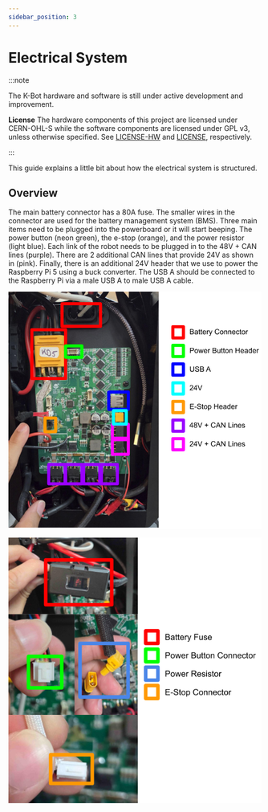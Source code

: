 ```yaml
---
sidebar_position: 3
---
```

# Electrical System


:::note

The K-Bot hardware and software is still under active development and improvement.

**License**
The hardware components of this project are licensed under CERN-OHL-S while the software components are licensed under GPL v3, unless otherwise specified. See [LICENSE-HW](https://github.com/kscalelabs/kbot/blob/master/LICENSE-HW) and [LICENSE](https://github.com/kscalelabs/kbot/blob/master/LICENSE), respectively.

:::

This guide explains a little bit about how the electrical system is structured.

## Overview

The main battery connector has a 80A fuse. The smaller wires in the connector are used for the battery management system (BMS).
Three main items need to be plugged into the powerboard or it will start beeping. The power button (neon green), the e-stop (orange), and the power resistor (light blue). Each link of the robot needs to be plugged in to the 48V + CAN lines (purple). There are 2 additional CAN lines that provide 24V as shown in (pink). Finally, there is an additional 24V header that we use to power the Raspberry Pi 5 using a buck converter. The USB A should be connected to the Raspberry Pi via a male USB A to male USB A cable.

![Powerboard](./assets/powerboard.png)

![Connectors](./assets/connectors.png)
